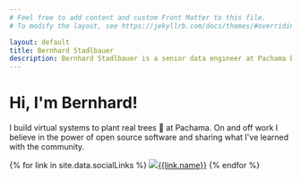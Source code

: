 ```yaml
---
# Feel free to add content and custom Front Matter to this file.
# To modify the layout, see https://jekyllrb.com/docs/themes/#overriding-theme-defaults

layout: default
title: Bernhard Stadlbauer
description: Bernhard Stadlbauer is a senior data engineer at Pachama based in Graz, Austria.
---
```


<div class="space-y-xl">
  <div class="space-y-md">
    <h1>Hi, I'm Bernhard!</h1>
    <p>
      I build virtual systems to plant real trees 🌳 at Pachama. On and off work I believe in the power of open source software and sharing what I've learned with the community.
    </p>
  </div>
  <div class="link-bar space-x-md">

{% for link in site.data.socialLinks %}
<a target="_blank" href="{{link.url}}" class="space-x-sm"><img class="social-icon" src="{{link.iconPath}}"><span>{{link.name}}</span></a>
{% endfor %}

  </div>

</div>
